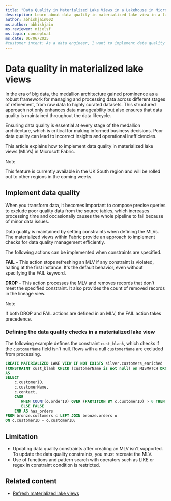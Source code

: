 ```yaml
---
title: "Data Quality in Materialized Lake Views in a Lakehouse in Microsoft Fabric"
description: Learn about data quality in materialized lake view in a lakehouse in Microsoft Fabric
author: abhishjain002 
ms.author: abhishjain
ms.reviewer: nijelsf
ms.topic: conceptual
ms.date: 06/06/2025
#customer intent: As a data engineer, I want to implement data quality in materialized lake views in a lakehouse so that I can ensure the integrity and reliability of my data.
---
```


# Data quality in materialized lake views

In the era of big data, the medallion architecture gained prominence as a robust framework for managing and processing data across different stages of refinement, from raw data to highly curated datasets. This structured approach not only enhances data manageability but also ensures that data quality is maintained throughout the data lifecycle.

Ensuring data quality is essential at every stage of the medallion architecture, which is critical for making informed business decisions. Poor data quality can lead to incorrect insights and operational inefficiencies.

This article explains how to implement data quality in materialized lake views (MLVs) in Microsoft Fabric.

> [!NOTE]
> This feature is currently available in the UK South region and will be rolled out to other regions in the coming weeks.

## Implement data quality

When you transform data, it becomes important to compose precise queries to exclude poor quality data from the source tables, which increases processing time and occasionally causes the whole pipeline to fail because of minor data issues.

Data quality is maintained by setting constraints when defining the MLVs. The materialized views within Fabric provide an approach to implement checks for data quality management efficiently.

The following actions can be implemented when constraints are specified.

**FAIL** – This action stops refreshing an MLV if any constraint is violated, halting at the first instance. It's the default behavior, even without specifying the FAIL keyword.

**DROP** – This action processes the MLV and removes records that don't meet the specified constraint. It also provides the count of removed records in the lineage view.

> [!NOTE]
> If both DROP and FAIL actions are defined in an MLV, the FAIL action takes precedence.

### Defining the data quality checks in a materialized lake view

The following example defines the constraint `cust_blank`, which checks if the `customerName` field isn't null. Rows with a null `customerName` are excluded from processing.

```SQL
CREATE MATERIALIZED LAKE VIEW IF NOT EXISTS silver.customers_enriched  
(CONSTRAINT cust_blank CHECK (customerName is not null) on MISMATCH DROP)
AS
SELECT
    c.customerID,
    c.customerName,
    c.contact, 
    CASE  
       WHEN COUNT(o.orderID) OVER (PARTITION BY c.customerID) > 0 THEN TRUE  
       ELSE FALSE  
    END AS has_orders 
FROM bronze.customers c LEFT JOIN bronze.orders o 
ON c.customerID = o.customerID; 
```

## Limitation

* Updating data quality constraints after creating an MLV isn't supported. To update the data quality constraints, you must recreate the MLV.
* Use of functions and pattern search with operators such as LIKE or regex in constraint condition is restricted.

## Related content

* [Refresh materialized lake views](./refresh-materialized-lake-view.md)
